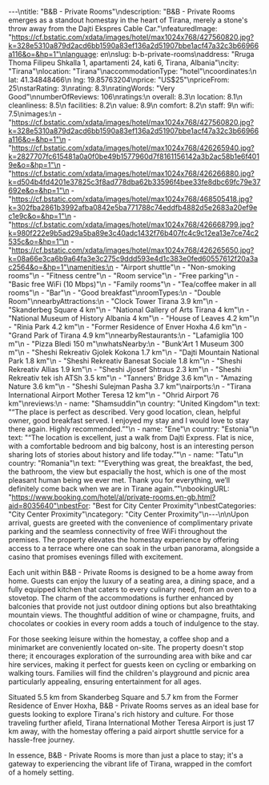 ---\ntitle: "B&B - Private Rooms"\ndescription: "B&B - Private Rooms emerges as a standout homestay in the heart of Tirana, merely a stone's throw away from the Dajti Ekspres Cable Car."\nfeaturedImage: "https://cf.bstatic.com/xdata/images/hotel/max1024x768/427560820.jpg?k=328e5310a879d2acd6bb1590a83ef136a2d51907bbe1acf47a32c3b66966a116&o=&hp=1"\nlanguage: en\nslug: b-b-private-rooms\naddress: "Rruga Thoma Filipeu Shkalla 1, apartamenti 24, kati 6, Tirana, Albania"\ncity: "Tirana"\nlocation: "Tirana"\naccommodationType: "hotel"\ncoordinates:\n  lat: 41.34848466\n  lng: 19.85763204\nprice: "US$25"\npriceFrom: 25\nstarRating: 3\nrating: 8.3\nratingWords: "Very Good"\nnumberOfReviews: 106\nratings:\n  overall: 8.3\n  location: 8.1\n  cleanliness: 8.5\n  facilities: 8.2\n  value: 8.9\n  comfort: 8.2\n  staff: 9\n  wifi: 7.5\nimages:\n  - "https://cf.bstatic.com/xdata/images/hotel/max1024x768/427560820.jpg?k=328e5310a879d2acd6bb1590a83ef136a2d51907bbe1acf47a32c3b66966a116&o=&hp=1"\n  - "https://cf.bstatic.com/xdata/images/hotel/max1024x768/426265940.jpg?k=2827707fc615481a0a0f0be49b1577960d7f8161156142a3b2ac58b1e6f4019e&o=&hp=1"\n  - "https://cf.bstatic.com/xdata/images/hotel/max1024x768/426266880.jpg?k=d504b4fd4201e37825c3f8ad778dba62b33596f4bee33fe8dbc69fc79e37692e&o=&hp=1"\n  - "https://cf.bstatic.com/xdata/images/hotel/max1024x768/468505418.jpg?k=302fba2861b3992afba0842e5ba771788c74eddfb4882d5e2683a20ef9ec1e9c&o=&hp=1"\n  - "https://cf.bstatic.com/xdata/images/hotel/max1024x768/426668799.jpg?k=980f222e9b5ad29a5ba89e3c40adc1432f76b407fc4c9c12ea13e7ce74c2535c&o=&hp=1"\n  - "https://cf.bstatic.com/xdata/images/hotel/max1024x768/426265650.jpg?k=08a66e3ca6b9a64fa3e3c275c9ddd593e4d1c383e0fed60557612f20a3ac2564&o=&hp=1"\namenities:\n  - "Airport shuttle"\n  - "Non-smoking rooms"\n  - "Fitness centre"\n  - "Room service"\n  - "Free parking"\n  - "Basic free WiFi (10 Mbps)"\n  - "Family rooms"\n  - "Tea/coffee maker in all rooms"\n  - "Bar"\n  - "Good breakfast"\nroomTypes:\n  - "Double Room"\nnearbyAttractions:\n  - "Clock Tower Tirana 3.9 km"\n  - "Skanderbeg Square 4 km"\n  - "National Gallery of Arts Tirana 4 km"\n  - "National Museum of History Albania 4 km"\n  - "House of Leaves 4.2 km"\n  - "Rinia Park 4.2 km"\n  - "Former Residence of Enver Hoxha 4.6 km"\n  - "Grand Park of Tirana 4.9 km"\nnearbyRestaurants:\n  - "Lafamiglia 100 m"\n  - "Pizza Bledi 150 m"\nwhatsNearby:\n  - "Bunk'Art 1 Museum 300 m"\n  - "Sheshi Rekreativ Gjolek Kokona 1.7 km"\n  - "Dajti Mountain National Park 1.8 km"\n  - "Sheshi Rekreativ Banesat Sociale 1.8 km"\n  - "Sheshi Rekreativ Allias 1.9 km"\n  - "Sheshi Jjosef Shtraus 2.3 km"\n  - "Sheshi Rekreativ tek ish ATSh 3.5 km"\n  - "Tanners' Bridge 3.6 km"\n  - "Amazing Nature 3.6 km"\n  - "Sheshi Sulejman Pasha 3.7 km"\nairports:\n  - "Tirana International Airport Mother Teresa 12 km"\n  - "Ohrid Airport 76 km"\nreviews:\n  - name: "Shamsuddin"\n    country: "United Kingdom"\n    text: "“The place is perfect as described. Very good location, clean, helpful owner, good breakfast served. I enjoyed my stay and I would love to stay there again. Highly recommended.”"\n  - name: "Ene"\n    country: "Estonia"\n    text: "“The location is excellent, just a walk from Dajti Express. Flat is nice, with a comfortable bedroom and big balcony, host is an interesting person sharing lots of stories about history and life today.”"\n  - name: "Tatu"\n    country: "Romania"\n    text: "“Everything was great, the breakfast, the bed, the bathroom, the view but espacially the host, which is one of the most pleasant human being we ever met. Thank you for everything, we’ll definitely come back when we are in Tirane again.”"\nbookingURL: "https://www.booking.com/hotel/al/private-rooms.en-gb.html?aid=8035640"\nbestFor: "Best for City Center Proximity"\nbestCategories: "City Center Proximity"\ncategory: "City Center Proximity"\n---\n\nUpon arrival, guests are greeted with the convenience of complimentary private parking and the seamless connectivity of free WiFi throughout the premises. The property elevates the homestay experience by offering access to a terrace where one can soak in the urban panorama, alongside a casino that promises evenings filled with excitement.

Each unit within B&B - Private Rooms is designed to be a home away from home. Guests can enjoy the luxury of a seating area, a dining space, and a fully equipped kitchen that caters to every culinary need, from an oven to a stovetop. The charm of the accommodations is further enhanced by balconies that provide not just outdoor dining options but also breathtaking mountain views. The thoughtful addition of wine or champagne, fruits, and chocolates or cookies in every room adds a touch of indulgence to the stay.

For those seeking leisure within the homestay, a coffee shop and a minimarket are conveniently located on-site. The property doesn't stop there; it encourages exploration of the surrounding area with bike and car hire services, making it perfect for guests keen on cycling or embarking on walking tours. Families will find the children's playground and picnic area particularly appealing, ensuring entertainment for all ages.

Situated 5.5 km from Skanderbeg Square and 5.7 km from the Former Residence of Enver Hoxha, B&B - Private Rooms serves as an ideal base for guests looking to explore Tirana's rich history and culture. For those traveling further afield, Tirana International Mother Teresa Airport is just 17 km away, with the homestay offering a paid airport shuttle service for a hassle-free journey.

In essence, B&B - Private Rooms is more than just a place to stay; it's a gateway to experiencing the vibrant life of Tirana, wrapped in the comfort of a homely setting.